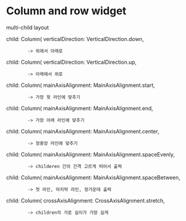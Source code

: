 # Column and row widget
multi-child layout 

child: Column(
            verticalDirection: VerticalDirection.down,

            -> 위에서 아래로

child: Column(
            verticalDirection: VerticalDirection.up,

            -> 아래에서 위로

child: Column(
            mainAxisAlignment: MainAxisAlignment.start,

            -> 가장 윗 라인에 맞추기

child: Column(
            mainAxisAlignment: MainAxisAlignment.end,

            -> 가장 아래 라인에 맞추기

child: Column(
            mainAxisAlignment: MainAxisAlignment.center,

            -> 정중앙 라인에 맞추기

child: Column(
            mainAxisAlignment: MainAxisAlignment.spaceEvenly,

            -> childeren 간의 간격 고르게 띄어서 출력

child: Column(
            mainAxisAlignment: MainAxisAlignment.spaceBetween,

            -> 첫 라인, 마지막 라인, 정가운데 출력

child: Column(
            crossAxisAlignment: CrossAxisAlignment.stretch,

            -> children의 가로 길이가 가장 길게

